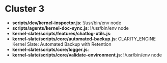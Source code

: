 # Cluster 3
- **scripts/dev/kernel-inspector.js**: !/usr/bin/env node
- **scripts/agents/kernel-doc-sync.js**: !/usr/bin/env node
- **kernel-slate/scripts/features/chatlog-utils.js**: 
- **kernel-slate/scripts/core/automated-backup.js**: CLARITY_ENGINE Kernel Slate: Automated Backup with Retention
- **kernel-slate/scripts/core/logger.js**: 
- **kernel-slate/scripts/core/validate-environment.js**: !/usr/bin/env node
